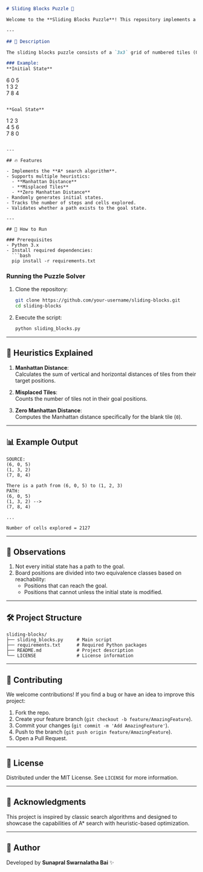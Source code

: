 ```markdown
# Sliding Blocks Puzzle 🧩

Welcome to the **Sliding Blocks Puzzle**! This repository implements a `3x3` sliding block puzzle using **A* search algorithm** with various heuristics. Solve the puzzle efficiently with the sum of Manhattan distances as the primary heuristic. 🚀

---

## 📝 Description  

The sliding blocks puzzle consists of a `3x3` grid of numbered tiles (0 to 8). The goal is to rearrange the tiles to match the **goal configuration**, starting from a random initial state. The blank tile (denoted as `0`) can swap places with adjacent tiles to navigate the board.

### Example:
**Initial State**  
```
6 0 5  
1 3 2  
7 8 4  
```

**Goal State**  
```
1 2 3  
4 5 6  
7 8 0  
```

---

## 🔥 Features

- Implements the **A* search algorithm**.
- Supports multiple heuristics:
  - **Manhattan Distance**
  - **Misplaced Tiles**
  - **Zero Manhattan Distance**
- Randomly generates initial states.
- Tracks the number of steps and cells explored.
- Validates whether a path exists to the goal state.

---

## 🚀 How to Run

### Prerequisites
- Python 3.x  
- Install required dependencies:
  ```bash
  pip install -r requirements.txt
  ```

### Running the Puzzle Solver
1. Clone the repository:
   ```bash
   git clone https://github.com/your-username/sliding-blocks.git
   cd sliding-blocks
   ```

2. Execute the script:
   ```bash
   python sliding_blocks.py
   ```

---

## 🧠 Heuristics Explained

1. **Manhattan Distance**:  
   Calculates the sum of vertical and horizontal distances of tiles from their target positions.

2. **Misplaced Tiles**:  
   Counts the number of tiles not in their goal positions.

3. **Zero Manhattan Distance**:  
   Computes the Manhattan distance specifically for the blank tile (`0`).

---

## 📊 Example Output

```
SOURCE:
(6, 0, 5)
(1, 3, 2)
(7, 8, 4)

There is a path from (6, 0, 5) to (1, 2, 3)
PATH:
(6, 0, 5)
(1, 3, 2) -->
(7, 8, 4)

...

Number of cells explored = 2127
```

---

## 🔎 Observations

1. Not every initial state has a path to the goal.
2. Board positions are divided into two equivalence classes based on reachability:
   - Positions that can reach the goal.
   - Positions that cannot unless the initial state is modified.

---

## 🛠️ Project Structure

```
sliding-blocks/
├── sliding_blocks.py     # Main script
├── requirements.txt      # Required Python packages
├── README.md             # Project description
└── LICENSE               # License information
```

---

## 🤝 Contributing

We welcome contributions! If you find a bug or have an idea to improve this project:  
1. Fork the repo.  
2. Create your feature branch (`git checkout -b feature/AmazingFeature`).  
3. Commit your changes (`git commit -m 'Add AmazingFeature'`).  
4. Push to the branch (`git push origin feature/AmazingFeature`).  
5. Open a Pull Request.

---

## 📜 License

Distributed under the MIT License. See `LICENSE` for more information.

---

## 🌟 Acknowledgments

This project is inspired by classic search algorithms and designed to showcase the capabilities of A* search with heuristic-based optimization.

---

## 🚀 Author

Developed by **Sunapral Swarnalatha Bai** ✨
